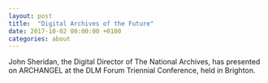 ```yaml
---
layout: post
title:  "Digital Archives of the Future"
date: 2017-10-02 00:00:00 +0100
categories: about
---
```


John Sheridan, the Digital Director of The National Archives, has presented on ARCHANGEL at the DLM Forum Triennial Conference, held in Brighton.
